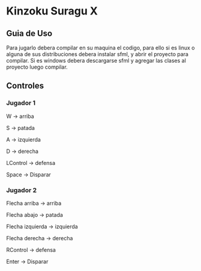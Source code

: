# Kinzoku Suragu X
## Guia de Uso

Para jugarlo debera compilar en su maquina el codigo, para ello si es linux o alguna de sus distribuciones debera instalar sfml, y abrir el proyecto para compilar. Si es windows debera descargarse sfml y agregar las clases al proyecto luego compilar.

## Controles

### Jugador 1

W -> arriba

S -> patada

A -> izquierda

D -> derecha

LControl -> defensa

Space -> Disparar

### Jugador 2

Flecha arriba -> arriba

Flecha abajo -> patada

Flecha izquierda -> izquierda

Flecha derecha -> derecha

RControl -> defensa

Enter -> Disparar
